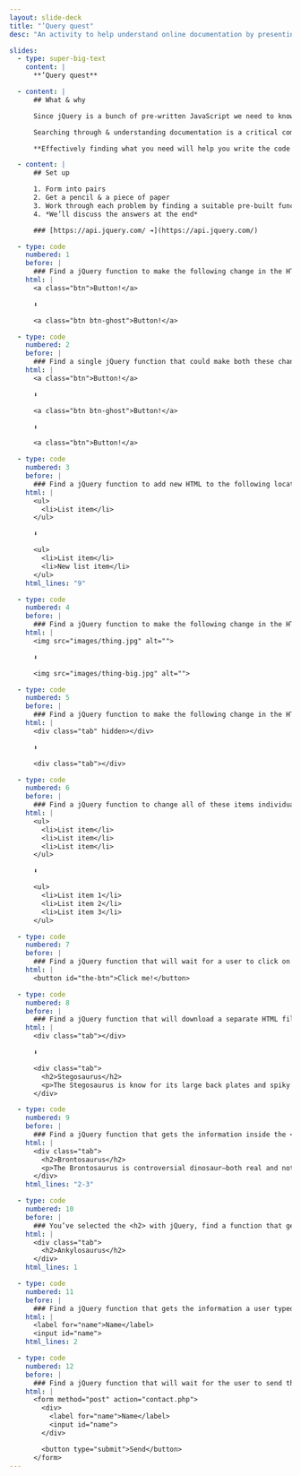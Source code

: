 ```yaml
---
layout: slide-deck
title: "’Query quest"
desc: "An activity to help understand online documentation by presenting a series of quests that can only be solved by digging through the documentation."

slides:
  - type: super-big-text
    content: |
      **’Query quest**

  - content: |
      ## What & why

      Since jQuery is a bunch of pre-written JavaScript we need to know what’s available.

      Searching through & understanding documentation is a critical component of being a developer.

      **Effectively finding what you need will help you write the code you want.**

  - content: |
      ## Set up

      1. Form into pairs
      2. Get a pencil & a piece of paper
      3. Work through each problem by finding a suitable pre-built function in the jQuery documentation
      4. *We’ll discuss the answers at the end*

      ### [https://api.jquery.com/ ➔](https://api.jquery.com/)

  - type: code
    numbered: 1
    before: |
      ### Find a jQuery function to make the following change in the HTML:
    html: |
      <a class="btn">Button!</a>

      ⬇

      <a class="btn btn-ghost">Button!</a>

  - type: code
    numbered: 2
    before: |
      ### Find a single jQuery function that could make both these changes:
    html: |
      <a class="btn">Button!</a>

      ⬇

      <a class="btn btn-ghost">Button!</a>

      ⬇

      <a class="btn">Button!</a>

  - type: code
    numbered: 3
    before: |
      ### Find a jQuery function to add new HTML to the following location:
    html: |
      <ul>
        <li>List item</li>
      </ul>

      ⬇

      <ul>
        <li>List item</li>
        <li>New list item</li>
      </ul>
    html_lines: "9"

  - type: code
    numbered: 4
    before: |
      ### Find a jQuery function to make the following change in the HTML:
    html: |
      <img src="images/thing.jpg" alt="">

      ⬇

      <img src="images/thing-big.jpg" alt="">

  - type: code
    numbered: 5
    before: |
      ### Find a jQuery function to make the following change in the HTML:
    html: |
      <div class="tab" hidden></div>

      ⬇

      <div class="tab"></div>

  - type: code
    numbered: 6
    before: |
      ### Find a jQuery function to change all of these items individually:
    html: |
      <ul>
        <li>List item</li>
        <li>List item</li>
        <li>List item</li>
      </ul>

      ⬇

      <ul>
        <li>List item 1</li>
        <li>List item 2</li>
        <li>List item 3</li>
      </ul>

  - type: code
    numbered: 7
    before: |
      ### Find a jQuery function that will wait for a user to click on this element:
    html: |
      <button id="the-btn">Click me!</button>

  - type: code
    numbered: 8
    before: |
      ### Find a jQuery function that will download a separate HTML file and insert it:
    html: |
      <div class="tab"></div>

      ⬇

      <div class="tab">
        <h2>Stegosaurus</h2>
        <p>The Stegosaurus is know for its large back plates and spiky tail.</p>
      </div>

  - type: code
    numbered: 9
    before: |
      ### Find a jQuery function that gets the information inside the <div>:
    html: |
      <div class="tab">
        <h2>Brontosaurus</h2>
        <p>The Brontosaurus is controversial dinosaur—both real and not real.</p>
      </div>
    html_lines: "2-3"

  - type: code
    numbered: 10
    before: |
      ### You’ve selected the <h2> with jQuery, find a function that gets the surrounding element:
    html: |
      <div class="tab">
        <h2>Ankylosaurus</h2>
      </div>
    html_lines: 1

  - type: code
    numbered: 11
    before: |
      ### Find a jQuery function that gets the information a user typed into the input field:
    html: |
      <label for="name">Name</label>
      <input id="name">
    html_lines: 2

  - type: code
    numbered: 12
    before: |
      ### Find a jQuery function that will wait for the user to send the form information:
    html: |
      <form method="post" action="contact.php">
        <div>
          <label for="name">Name</label>
          <input id="name">
        </div>

        <button type="submit">Send</button>
      </form>
---
```

